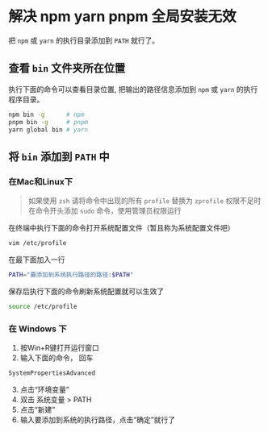 # 解决 npm yarn pnpm 全局安装无效

把 `npm` 或 `yarn` 的执行目录添加到 `PATH` 就行了。

## 查看 `bin` 文件夹所在位置
执行下面的命令可以查看目录位置, 把输出的路径信息添加到 `npm` 或 `yarn` 的执行程序目录。
```bash
npm bin -g 		# npm
pnpm bin -g 	# pnpm
yarn global bin # yarn
```

## 将 `bin` 添加到 `PATH` 中
### 在Mac和Linux下
> 如果使用 `zsh` 请将命令中出现的所有 `profile` 替换为 `zprofile`
> 权限不足时在命令开头添加 `sudo` 命令，使用管理员权限运行

在终端中执行下面的命令打开系统配置文件（暂且称为系统配置文件吧）
```sh
vim /etc/profile
```

在最下面加入一行
```sh
PATH="要添加到系统执行路径的路径:$PATH"
```

保存后执行下面的命令刷新系统配置就可以生效了
```sh
source /etc/profile
```

### 在 Windows 下
1.  按Win+R键打开运行窗口
2. 输入下面的命令， 回车
```bash
SystemPropertiesAdvanced
```
3. 点击“环境变量”
4. 双击 系统变量 > PATH
5. 点击“新建”
6. 输入要添加到系统的执行路径，点击“确定”就行了
